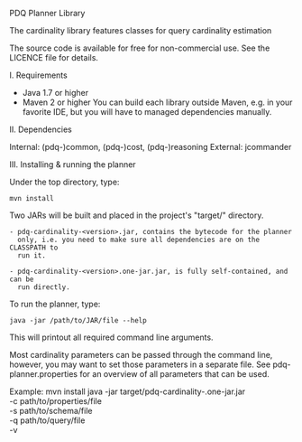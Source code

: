 PDQ Planner Library

The cardinality library features classes for query cardinality estimation

The source code is available for free for non-commercial use.
See the LICENCE file for details.

I. Requirements
   
 * Java 1.7 or higher
 * Maven 2 or higher
   You can build each library outside Maven, e.g. in your favorite IDE, but
   you will have to managed dependencies manually.

II. Dependencies
 
Internal: (pdq-)common, (pdq-)cost, (pdq-)reasoning
External: jcommander
	
III. Installing & running the planner

Under the top directory, type:

	mvn install
	
Two JARs will be built and placed in the project's "target/" directory.

	- pdq-cardinality-<version>.jar, contains the bytecode for the planner
	  only, i.e. you need to make sure all dependencies are on the CLASSPATH to
	  run it.

	- pdq-cardinality-<version>.one-jar.jar, is fully self-contained, and can be
	  run directly.

To run the planner, type:

	java -jar /path/to/JAR/file --help
	
This will printout all required command line arguments.

Most cardinality parameters can be passed through the command line, however, you 
may want to set those parameters in a separate file.
See pdq-planner.properties for an overview of all parameters that can be used.

Example:
	mvn install
	java -jar target/pdq-cardinality-<version>.one-jar.jar \
			-c path/to/properties/file     \
			-s path/to/schema/file          \
			-q path/to/query/file           \
			-v
